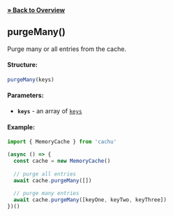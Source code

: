 [**» Back to Overview**](https://github.com/azurydev/cachu#features)

## purgeMany()

Purge many or all entries from the cache.

#### Structure:

```js
purgeMany(keys)
```

#### Parameters:

- **`keys`** - an array of [`keys`](https://github.com/azurydev/cachu/blob/current/guide/types.md#key)

#### Example:

```js
import { MemoryCache } from 'cachu'

(async () => {
  const cache = new MemoryCache()
  
  // purge all entries
  await cache.purgeMany([])
  
  // purge many entries
  await cache.purgeMany([keyOne, keyTwo, keyThree])
})()
```
